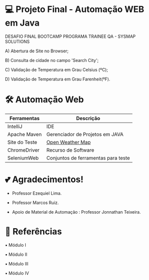 # 💻 Projeto Final - Automação WEB em Java

DESAFIO FINAL BOOTCAMP PROGRAMA TRAINEE QA - SYSMAP SOLUTIONS


A) Abertura de Site no Browser;

B) Consulta de cidade no campo 'Search City';

C) Validação de Temperatura em Grau Celsius (ºC);

D) Validação de Temperatura em Grau Farenheit(ºF).
  
# 🛠️ Automação Web
|Ferramentas | Descrição |
|------|---------|
| IntelliJ|IDE|
| Apache Maven| Gerenciador de Projetos em JAVA
| Site do Teste|[Open Weather Map](https://openweathermap.org/)|
|ChromeDriver| Recurso de Software|
| SeleniumWeb | Conjuntos de ferramentas para teste|


  # 💕 Agradecimentos!  

  - Professor Ezequiel Lima. 

  - Professor Marcos Ruiz.

  - Apoio de Material de Automação :      Professor Jonnathan Teixeira.

  # 🔎 Referências

  ▪️ Módulo I

  ▪️ Módulo II

  ▪️ Módulo III

  ▪️ Módulo IV
  
